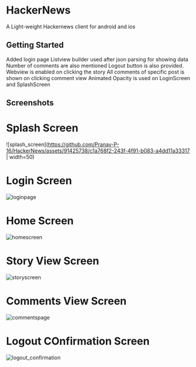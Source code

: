 # HackerNews

A Light-weight Hackernews client for android and ios

## Getting Started

Added login page <google firebase><google sign in>
Listview builder used after json parsing for showing data
Number of comments are also mentioned
Logout button is also provided.
Webview is enabled on clicking the story
All comments of specific post is shown on clicking comment view
Animated Opacity is used on LoginScreen and SplashScreen

## Screenshots
# Splash Screen
![splash_screen](https://github.com/Pranav-P-16/HackerNews/assets/91425738/c1a768f2-243f-4f91-b083-a4dd11a33317 | width=50)
# Login Screen
![loginpage](https://github.com/Pranav-P-16/HackerNews/assets/91425738/c1dc1eb0-79a8-4646-9333-3dd4bdc4a3b5)
# Home Screen
![homescreen](https://github.com/Pranav-P-16/HackerNews/assets/91425738/9d1622e4-0510-4266-9cb4-e28944a5bdd4)
# Story View Screen
![storyscreen](https://github.com/Pranav-P-16/HackerNews/assets/91425738/bf095cbd-8a32-46e4-929f-79babf6c3f04)
# Comments View Screen
![commentspage](https://github.com/Pranav-P-16/HackerNews/assets/91425738/583c0959-08b8-4a06-aeb2-4fdddaa0ce89)
# Logout COnfirmation Screen
![logout_confirmation](https://github.com/Pranav-P-16/HackerNews/assets/91425738/e3735887-057c-452b-86e4-afd32687ae2c)
